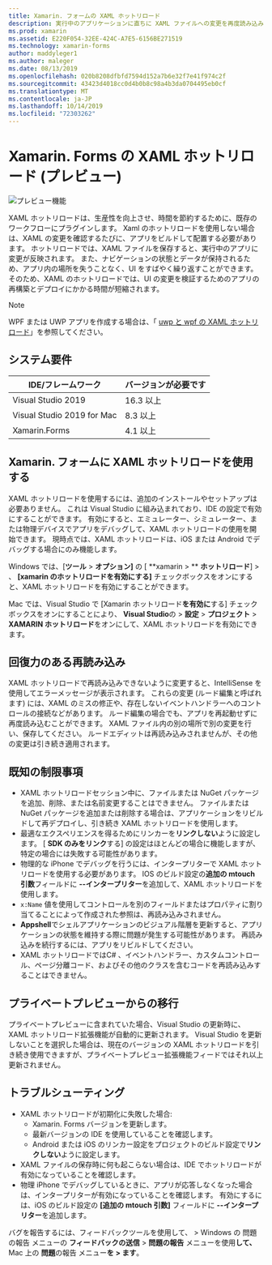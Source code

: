 ```yaml
---
title: Xamarin. フォームの XAML ホットリロード
description: 実行中のアプリケーションに直ちに XAML ファイルへの変更を再度読み込みます。そのため、XAML を変更するたびに Xamarin. Forms プロジェクトをビルドする必要はありません。
ms.prod: xamarin
ms.assetid: E220F054-32EE-424C-A7E5-6156BE271519
ms.technology: xamarin-forms
author: maddyleger1
ms.author: maleger
ms.date: 08/13/2019
ms.openlocfilehash: 020b8208dfbfd7594d152a7b6e32f7e41f974c2f
ms.sourcegitcommit: 43423d4018cc0d4b0b8c98a4b3da0704495eb0cf
ms.translationtype: MT
ms.contentlocale: ja-JP
ms.lasthandoff: 10/14/2019
ms.locfileid: "72303262"
---
```

# <a name="xaml-hot-reload-for-xamarinforms-preview"></a>Xamarin. Forms の XAML ホットリロード (プレビュー)

![プレビュー機能](~/media/shared/preview.png)

XAML ホットリロードは、生産性を向上させ、時間を節約するために、既存のワークフローにプラグインします。 Xaml のホットリロードを使用しない場合は、XAML の変更を確認するたびに、アプリをビルドして配置する必要があります。 ホットリロードでは、XAML ファイルを保存すると、実行中のアプリに変更が反映されます。 また、ナビゲーションの状態とデータが保持されるため、アプリ内の場所を失うことなく、UI をすばやく繰り返すことができます。 そのため、XAML のホットリロードでは、UI の変更を検証するためのアプリの再構築とデプロイにかかる時間が短縮されます。

> [!NOTE]
> WPF または UWP アプリを作成する場合は、「 [uwp と wpf の XAML ホットリロード](/visualstudio/debugger/xaml-hot-reload)」を参照してください。

## <a name="system-requirements"></a>システム要件

| IDE/フレームワーク | バージョンが必要です |
|------|------------------|
|Visual Studio 2019 | 16.3 以上
Visual Studio 2019 for Mac | 8.3 以上
Xamarin.Forms | 4.1 以上

## <a name="use-xaml-hot-reload-for-xamarinforms"></a>Xamarin. フォームに XAML ホットリロードを使用する

XAML ホットリロードを使用するには、追加のインストールやセットアップは必要ありません。 これは Visual Studio に組み込まれており、IDE の設定で有効にすることができます。 有効にすると、エミュレーター、シミュレーター、または物理デバイスでアプリをデバッグして、XAML ホットリロードの使用を開始できます。 現時点では、XAML ホットリロードは、iOS または Android でデバッグする場合にのみ機能します。

Windows では、[**ツール** > **オプション]** の [ **xamarin > ** **ホットリロード**] > 、 **[xamarin のホットリロードを有効にする]** チェックボックスをオンにすると、XAML ホットリロードを有効にすることができます。

Mac では、Visual Studio で [Xamarin ホットリロード**を有効に**する] チェックボックスをオンにすることにより、 **Visual Studio**の > **設定** > **プロジェクト** > **XAMARIN ホットリロード**をオンにして、XAML ホットリロードを有効にできます。

## <a name="resilient-reloading"></a>回復力のある再読み込み

XAML ホットリロードで再読み込みできないように変更すると、IntelliSense を使用してエラーメッセージが表示されます。 これらの変更 (ルード編集と呼ばれます) には、XAML のミスの修正や、存在しないイベントハンドラーへのコントロールの接続などがあります。 ルード編集の場合でも、アプリを再起動せずに再度読み込むことができます。 XAML ファイル内の別の場所で別の変更を行い、保存してください。 ルードエディットは再読み込みされませんが、その他の変更は引き続き適用されます。

## <a name="known-limitations"></a>既知の制限事項

- XAML ホットリロードセッション中に、ファイルまたは NuGet パッケージを追加、削除、または名前変更することはできません。 ファイルまたは NuGet パッケージを追加または削除する場合は、アプリケーションをリビルドして再デプロイし、引き続き XAML ホットリロードを使用します。
- 最適なエクスペリエンスを得るためにリンカーを**リンクしない**ように設定します。 [ **SDK のみをリンク**する] の設定はほとんどの場合に機能しますが、特定の場合には失敗する可能性があります。
- 物理的な iPhone でデバッグを行うには、インタープリターで XAML ホットリロードを使用する必要があります。 IOS のビルド設定の**追加の mtouch 引数**フィールドに **--インタープリター**を追加して、XAML ホットリロードを使用します。
- `x:Name` 値を使用してコントロールを別のフィールドまたはプロパティに割り当てることによって作成された参照は、再読み込みされません。
- **Appshell**でシェルアプリケーションのビジュアル階層を更新すると、アプリケーションの状態を維持する際に問題が発生する可能性があります。 再読み込みを続行するには、アプリをリビルドしてください。
- XAML ホットリロードではC# 、イベントハンドラー、カスタムコントロール、ページ分離コード、およびその他のクラスを含むコードを再読み込みすることはできません。

## <a name="migrate-from-the-private-preview"></a>プライベートプレビューからの移行

プライベートプレビューに含まれていた場合、Visual Studio の更新時に、XAML ホットリロード拡張機能が自動的に更新されます。 Visual Studio を更新しないことを選択した場合は、現在のバージョンの XAML ホットリロードを引き続き使用できますが、プライベートプレビュー拡張機能フィードではそれ以上更新されません。

## <a name="troubleshooting"></a>トラブルシューティング

- XAML ホットリロードが初期化に失敗した場合:
  - Xamarin. Forms バージョンを更新します。
  - 最新バージョンの IDE を使用していることを確認します。
  - Android または iOS のリンカー設定をプロジェクトのビルド設定で**リンクしない**ように設定します。
- XAML ファイルの保存時に何も起こらない場合は、IDE でホットリロードが有効になっていることを確認します。
- 物理 iPhone でデバッグしているときに、アプリが応答しなくなった場合は、インタープリターが有効になっていることを確認します。 有効にするには、iOS のビルド設定の **[追加の mtouch 引数]** フィールドに **--インタープリター**を追加します。

バグを報告するには、フィードバックツールを使用して、 > Windows の 問題の報告 メニューの **フィードバックの送信** > **問題の報告** メニューを使用**して、** Mac 上の **問題**の報告 メニュー**を > ます**。
